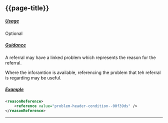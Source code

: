 ## {{page-title}}

<h5><ins>Usage</ins></h5>

<span class="mro-circle optional" title="Optional"></span> Optional


<h5><ins>Guidance</ins></h5>

A referral may have a linked problem which represents the reason for the referral. 

Where the inforamtion is available, referencing the problem that teh referral is regarding may be useful.

<h5><ins>Example</ins></h5>


```xml
<reasonReference>
    <reference value="problem-header-condition--00f39ds" />
</reasonReference>
```
---